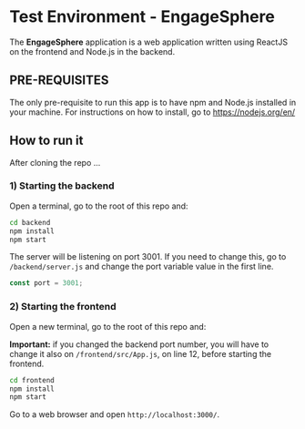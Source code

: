 # Test Environment - EngageSphere

The **EngageSphere** application is a web application written using ReactJS on the frontend and Node.js in the backend.

## PRE-REQUISITES

The only pre-requisite to run this app is to have npm and Node.js installed in your machine. For instructions on how to install, go to https://nodejs.org/en/

## How to run it

After cloning the repo ...

### 1) Starting the backend

Open a terminal, go to the root of this repo and:

```sh
cd backend
npm install
npm start
```

The server will be listening on port 3001. If you need to change this, go to `/backend/server.js` and change the port variable value in the first line.

```js
const port = 3001;
```

### 2) Starting the frontend

Open a new terminal, go to the root of this repo and:

**Important:** if you changed the backend port number, you will have to change it also on `/frontend/src/App.js`, on line 12, before starting the frontend.

```sh
cd frontend
npm install
npm start
```

Go to a web browser and open `http://localhost:3000/`.
